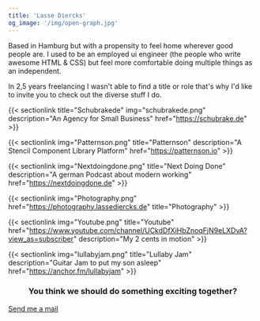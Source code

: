 ```yaml
---
title: 'Lasse Diercks'
og_image: '/img/open-graph.jpg'
---
```


Based in Hamburg but with a propensity to feel home wherever good people are. I used to be an employed ui engineer (the people who write awesome HTML & CSS) but feel more comfortable doing multiple things as an independent.

In 2,5 years freelancing I wasn't able to find a title or role that's why I'd like to invite you to check out the diverse stuff I do.

<div class="ldw-sectiongrid">

{{< sectionlink title="Schubrakede" img="schubrakede.png" description="An Agency for Small Business" href="https://schubrake.de" >}}

{{< sectionlink img="Patternson.png" title="Patternson" description="A Stencil Component Library Platform" href="https://patternson.io" >}}

{{< sectionlink img="Nextdoingdone.png" title="Next Doing Done" description="A german Podcast about modern working" href="https://nextdoingdone.de" >}}

{{< sectionlink img="Photography.png" href="https://photography.lassediercks.de" title="Photography" >}}

{{< sectionlink img="Youtube.png" title="Youtube" href="https://www.youtube.com/channel/UCkdDfXiHbZnoqFjN9eLXDvA?view_as=subscriber" description="My 2 cents in motion" >}}

{{< sectionlink img="lullabyjam.png" title="Lullaby Jam" description="Guitar Jam to put my son asleep" href="https://anchor.fm/lullabyjam" >}}

</div>

<div class="footer-content">
<h3 class="ld-headline" style="text-align: center">
You think we should do something exciting together?
</h3>
<a href="mailto:hire@lassediercks.de" style="margin-top: 25px" target="_blank" class="ld-button">Send me a mail</a>

</div>
